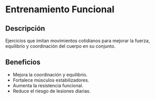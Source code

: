 # Entrenamiento Funcional

## Descripción
Ejercicios que imitan movimientos cotidianos para mejorar la fuerza, equilibrio y coordinación del cuerpo en su conjunto.

## Beneficios
- Mejora la coordinación y equilibrio.
- Fortalece músculos estabilizadores.
- Aumenta la resistencia funcional.
- Reduce el riesgo de lesiones diarias.

